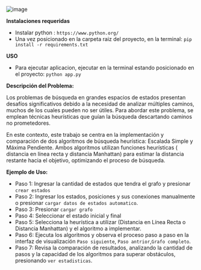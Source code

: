 ![image](https://github.com/AxelK1999/algBusquedaHeuristica/assets/69541858/015dea14-f548-44b7-a31b-352fc32a6f68)



**Instalaciones requeridas**
- Instalar python :  `https://www.python.org/ `
- Una vez posicionado en la carpeta raiz del proyecto, en la terminal:  `pip install -r requirements.txt`
  
**USO**
  - Para ejecutar aplicacion, ejecutar en la terminal estando posicionado en el proyecto:  `python app.py `

**Descripción del Problema:**

Los problemas de búsqueda en grandes espacios de estados presentan desafíos significativos debido a la necesidad de analizar múltiples caminos, muchos de los cuales pueden no ser útiles. Para abordar este problema, se emplean técnicas heurísticas que guían la búsqueda descartando caminos no prometedores.

En este contexto, este trabajo se centra en la implementación y comparación de dos algoritmos de búsqueda heurística: Escalada Simple y Máxima Pendiente. Ambos algoritmos utilizan funciones heurísticas ( distancia en línea recta y distancia Manhattan) para estimar la distancia restante hacia el objetivo, optimizando el proceso de búsqueda.

**Ejemplo de Uso:**

 - Paso 1: Ingresar la cantidad de estados que tendra el grafo y presionar `crear estados`
 - Paso 2: Ingresar los estados, posiciones y sus conexiones manualmente o presionar `cargar datos de estados automatico`.
 - Paso 3: Presionar `cargar grafo`
 - Paso 4: Seleccionar el estado inicial y final
 - Paso 5: Selecciona la heurística a utilizar (Distancia en Línea Recta o Distancia Manhattan) y el algoritmo a implementar.
 - Paso 6: Ejecuta los algoritmos y observa el proceso paso a paso en la interfaz de visualización `Paso siguiente`, `Paso antrior`,`Grafo completo`.
 - Paso 7: Revisa la comparación de resultados, analizando la cantidad de pasos y la capacidad de los algoritmos para superar obstáculos, presionando `ver estadisticas`.
